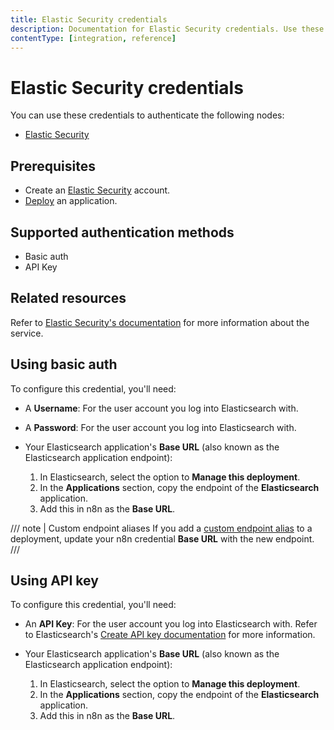 ```yaml
---
title: Elastic Security credentials
description: Documentation for Elastic Security credentials. Use these credentials to authenticate Elastic Security in n8n, a workflow automation platform.
contentType: [integration, reference]
---
```


# Elastic Security credentials

You can use these credentials to authenticate the following nodes:

- [Elastic Security](/integrations/builtin/app-nodes/n8n-nodes-base.elasticsecurity.md)

## Prerequisites

- Create an [Elastic Security](https://www.elastic.co/security) account.
- [Deploy](https://www.elastic.co/guide/en/cloud/current/ec-create-deployment.html) an application.

## Supported authentication methods

- Basic auth
- API Key

## Related resources

Refer to [Elastic Security's documentation](https://www.elastic.co/guide/en/security/current/es-overview.html) for more information about the service.

## Using basic auth

To configure this credential, you'll need:

- A **Username**: For the user account you log into Elasticsearch with.
- A **Password**: For the user account you log into Elasticsearch with.
- Your Elasticsearch application's **Base URL** (also known as the Elasticsearch application endpoint):

    1. In Elasticsearch, select the option to **Manage this deployment**.
    2. In the **Applications** section, copy the endpoint of the **Elasticsearch** application.
    3. Add this in n8n as the **Base URL**.

/// note | Custom endpoint aliases
If you add a [custom endpoint alias](https://www.elastic.co/guide/en/cloud/current/ec-regional-deployment-aliases.html) to a deployment, update your n8n credential **Base URL** with the new endpoint.
///

## Using API key

To configure this credential, you'll need:

- An **API Key**: For the user account you log into Elasticsearch with. Refer to Elasticsearch's [Create API key documentation](https://www.elastic.co/guide/en/elasticsearch/reference/current/security-api-create-api-key.html) for more information.
- Your Elasticsearch application's **Base URL** (also known as the Elasticsearch application endpoint):

    1. In Elasticsearch, select the option to **Manage this deployment**.
    2. In the **Applications** section, copy the endpoint of the **Elasticsearch** application.
    3. Add this in n8n as the **Base URL**.
